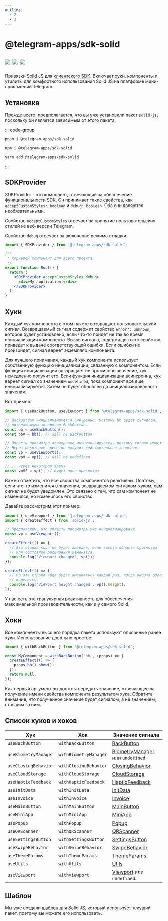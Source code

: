 ```yaml
---
outline:
  - 2
  - 3
---
```


# @telegram-apps/sdk-solid

<p style="display: inline-flex; gap: 8px">
  <a href="https://npmjs.com/package/@telegram-apps/sdk-solid">
    <img src="https://img.shields.io/npm/v/@telegram-apps/sdk-solid?logo=npm"/>
  </a>
  <img src="https://img.shields.io/bundlephobia/minzip/@telegram-apps/sdk-solid"/>
  <a href="https://github.com/Telegram-Mini-Apps/telegram-apps/tree/master/packages/sdk-solid">
    <img src="https://img.shields.io/badge/source-black?logo=github"/>
  </a>
</p>

Привязки Solid JS для [клиентского SDK](../telegram-apps-sdk/1-x). Включает хуки, компоненты и утилиты для комфортного использования Solid JS на платформе мини-приложений Telegram.

## Установка

Прежде всего, предполагается, что вы уже установили пакет `solid-js`, поскольку он является зависимым от этого пакета.

::: code-group

```bash [pnpm]
pnpm i @telegram-apps/sdk-solid
```

```bash [npm]
npm i @telegram-apps/sdk-solid
```

```bash [yarn]
yarn add @telegram-apps/sdk-solid
```

:::

## SDKProvider

SDKProvider - это компонент, отвечающий за обеспечение функциональности SDK. Он принимает такие свойства, как `acceptCustomStyles: boolean` и `debug: boolean`. Оба они являются необязательными.

Свойство `acceptCustomStyles` отвечает за принятие пользовательских стилей из веб-версии Telegram.

Свойство `debug` отвечает за включение режима отладки.

```jsx
import { SDKProvider } from '@telegram-apps/sdk-solid';

/**
 * Корневой компонент для всего проекта.
 */
export function Root() {
  return (
    <SDKProvider acceptCustomStyles debug>
      <div>My application!</div>
    </SDKProvider>
  );
}
```

## Хуки

Каждый хук компонента в этом пакете возвращает пользовательский сигнал. Возвращаемый сигнал содержит свойство `error?: unknown`, которое будет установлено, если что-то пойдет не так во время инициализации компонента. Вызов сигнала, содержащего это свойство, приведет к выдаче соответствующей ошибки. Если ошибки не произойдет, сигнал вернет экземпляр компонента.

Для лучшего понимания, каждый хук компонента использует собственную функцию инициализации, связанную с компонентом. Если функция инициализации возвращает не промисное значение, хук немедленно получит его. Если функция инициализации асинхронна, хук вернет сигнал со значением `undefined`, пока компонент все еще инициализируется. Затем он будет обновлен до инициализированного значения.

Вот пример:

```ts
import { useBackButton, useViewport } from '@telegram-apps/sdk-solid';

// BackButton инициализируется синхронно. Поэтому bb будет сигналом,
// возвращающим экземпляр BackButton.
const bb = useBackButton();
const bbV = bb(); // will be BackButton

// Область просмотра асинхронно инициализируется, поэтому сигнал может вернуть undefined.
// Через некоторое время он получит действительное значение.
const vp = useViewport();
const vpV = vp(); // will be undefined

// ...через некоторое время
const vpV2 = vp(); // будет окно просмотра
```

Важно отметить, что все свойства компонентов реактивны. Поэтому, если что-то изменится в значении, возвращаемом сигналом-хуком, сам сигнал не будет уведомлен. Это связано с тем, что сам компонент не изменился, но изменилось его свойство.

Давайте рассмотрим этот пример:

```ts
import { useViewport } from '@telegram-apps/sdk-solid';
import { createEffect } from 'solid-js';

// Предположим, что область просмотра уже инициализирована.
const vp = useViewport();

createEffect(() => {
  // Эта строка кода не будет вызвана, если высота области просмотра 
  // или состояние расширения изменятся.
  console.log('Viewport changed', vp());
});

createEffect(() => {
  // Но эта строка кода будет вызываться каждый раз, когда высота области просмотра
  // изменится.
  console.log('Viewport height changed', vp().height);
});
```

У нас есть эта гранулярная реактивность для обеспечения максимальной производительности, как и у самого Solid.

## Хоки

Все компоненты высшего порядка пакета используют описанные ранее хуки. Использование довольно простое:

```ts
import { withBackButton } from '@telegram-apps/sdk-solid';

const MyComponent = withBackButton('bb', (props) => {
  createEffect(() => {
    props.bb().show();
  });
  return null;
});
```

Как первый аргумент вы должны передать значение, отвечающее за получение имени свойства компонента результатом хука. Обратите внимание, что полученное значение будет сигналом, а не значением, стоящим за ним.

## Список хуков и хоков

| Хук                  | Хок                   | Значение сигнала                                                                                            |
| -------------------- | --------------------- | ----------------------------------------------------------------------------------------------------------- |
| `useBackButton`      | `withBackButton`      | [BackButton](../telegram-apps-sdk/1-x/components/back-button.md)                                            |
| `useBiometryManager` | `withBiometryManager` | [BiometryManager](../telegram-apps-sdk/1-x/components/biometry-manager.md) или `undefined`. |
| `useClosingBehavior` | `withClosingBehavior` | [ClosingBehavior](../telegram-apps-sdk/1-x/components/closing-behavior.md)                                  |
| `useCloudStorage`    | `withCloudStorage`    | [CloudStorage](../telegram-apps-sdk/1-x/components/cloud-storage.md)                                        |
| `useHapticFeedback`  | `withHapticFeedback`  | [HapticFeedback](../telegram-apps-sdk/1-x/components/haptic-feedback.md)                                    |
| `useInitData`        | `withInitData`        | [InitData](../telegram-apps-sdk/1-x/components/init-data.md)                                                |
| `useInvoice`         | `withInvoice`         | [Invoice](../telegram-apps-sdk/1-x/components/invoice.md)                                                   |
| `useMainButton`      | `withMainButton`      | [MainButton](../telegram-apps-sdk/1-x/components/main-button.md)                                            |
| `useMiniApp`         | `withMiniApp`         | [MiniApp](../telegram-apps-sdk/1-x/components/mini-app.md)                                                  |
| `usePopup`           | `withPopup`           | [Popup](../telegram-apps-sdk/1-x/components/popup.md)                                                       |
| `useQRScanner`       | `withQRScanner`       | [QRScanner](../telegram-apps-sdk/1-x/components/qr-scanner.md)                                              |
| `useSettingsButton`  | `withSettingsButton`  | [SettingsButton](../telegram-apps-sdk/1-x/components/settings-button.md)                                    |
| `useSwipeBehavior`   | `withSwipeBehavior`   | [SwipeBehavior](../telegram-apps-sdk/1-x/components/swipe-behavior.md)                                      |
| `useThemeParams`     | `withThemeParams`     | [ThemeParams](../telegram-apps-sdk/1-x/components/theme-params.md)                                          |
| `useUtils`           | `withUtils`           | [Utils](../telegram-apps-sdk/1-x/components/utils.md)                                                       |
| `useViewport`        | `withViewport`        | [Viewport](../telegram-apps-sdk/1-x/components/viewport.md) или `undefined`.                |

## Шаблон

Мы уже создали [шаблон](https://github.com/Telegram-Mini-Apps/solidjs-template) для Solid JS, который использует текущий пакет, поэтому вы можете его использовать.
